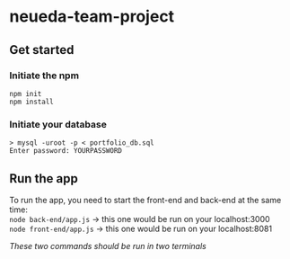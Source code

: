 # neueda-team-project
## Get started
### Initiate the npm
```
npm init
npm install
```

### Initiate your database
```
> mysql -uroot -p < portfolio_db.sql
Enter password: YOURPASSWORD
```

## Run the app
To run the app, you need to start the front-end and back-end at the same time:  
`node back-end/app.js` -> this one would be run on your localhost:3000  
`node front-end/app.js` -> this one would be run on your localhost:8081

_These two commands should be run in two terminals_
